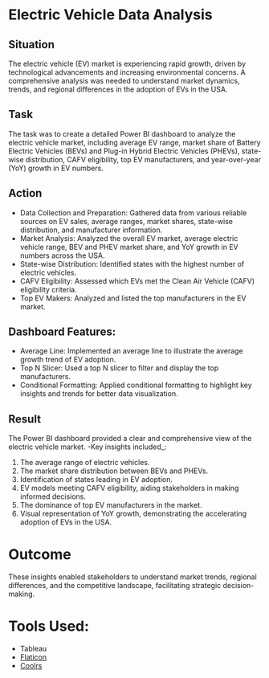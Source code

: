 # Electric Vehicle Data Analysis

## Situation
The electric vehicle (EV) market is experiencing rapid growth, driven by technological advancements and increasing environmental concerns. A comprehensive analysis was needed to understand market dynamics, trends, and regional differences in the adoption of EVs in the USA.

## Task
The task was to create a detailed Power BI dashboard to analyze the electric vehicle market, including average EV range, market share of Battery Electric Vehicles (BEVs) and Plug-in Hybrid Electric Vehicles (PHEVs), state-wise distribution, CAFV eligibility, top EV manufacturers, and year-over-year (YoY) growth in EV numbers.

## Action
   * Data Collection and Preparation: Gathered data from various reliable sources on EV sales, average ranges, market shares, state-wise distribution, and manufacturer information.
   * Market Analysis: Analyzed the overall EV market, average electric vehicle range, BEV and PHEV market share, and YoY growth in EV numbers across the USA.
   * State-wise Distribution: Identified states with the highest number of electric vehicles.
   * CAFV Eligibility: Assessed which EVs met the Clean Air Vehicle (CAFV) eligibility criteria.
   * Top EV Makers: Analyzed and listed the top manufacturers in the EV market.

## Dashboard Features:
   * Average Line: Implemented an average line to illustrate the average growth trend of EV adoption.
   * Top N Slicer: Used a top N slicer to filter and display the top manufacturers.
   * Conditional Formatting: Applied conditional formatting to highlight key insights and trends for better data visualization.

## Result
The Power BI dashboard provided a clear and comprehensive view of the electric vehicle market. 
-Key insights included_:
1. The average range of electric vehicles.
2. The market share distribution between BEVs and PHEVs.
3. Identification of states leading in EV adoption.
4. EV models meeting CAFV eligibility, aiding stakeholders in making informed decisions.
5. The dominance of top EV manufacturers in the market.
6. Visual representation of YoY growth, demonstrating the accelerating adoption of EVs in the USA.

# Outcome
These insights enabled stakeholders to understand market trends, regional differences, and the competitive landscape, facilitating strategic decision-making.
# Tools Used:
  * Tableau
  * [Flaticon](https://www.flaticon.com/)
  * [Coolrs](https://coolors.co/palettes/trending)
